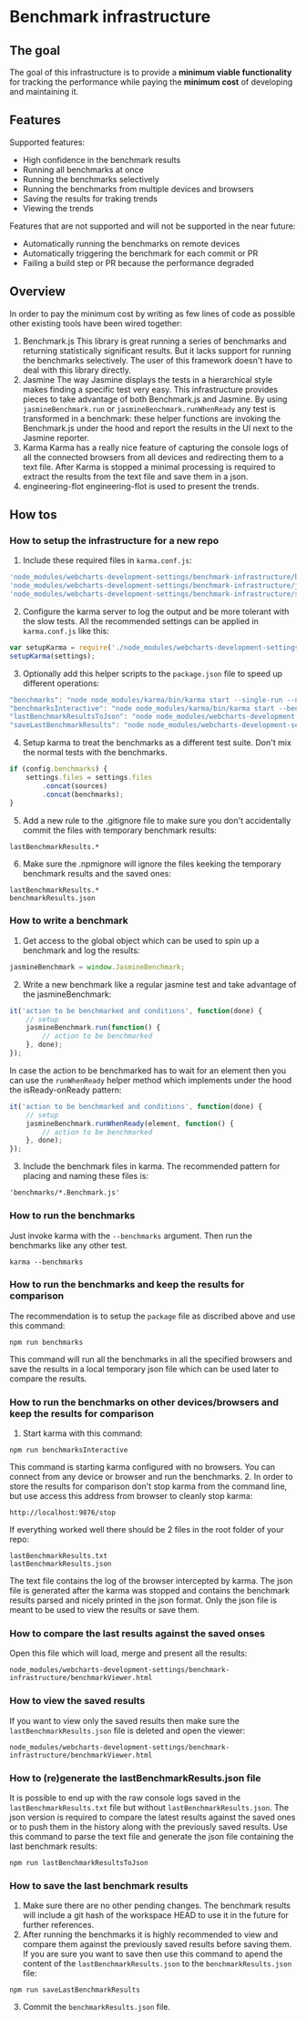 # Benchmark infrastructure

## The goal
The goal of this infrastructure is to provide a **minimum viable functionality** for tracking the performance while paying the **minimum cost** of developing and maintaining it.

## Features
Supported features:
* High confidence in the benchmark results
* Running all benchmarks at once
* Running the benchmarks selectively
* Running the benchmarks from multiple devices and browsers
* Saving the results for traking trends
* Viewing the trends

Features that are not supported and will not be supported in the near future:
* Automatically running the benchmarks on remote devices
* Automatically triggering the benchmark for each commit or PR
* Failing a build step or PR because the performance degraded

## Overview
In order to pay the minimum cost by writing as few lines of code as possible other existing tools have been wired together:
1. Benchmark.js
This library is great running a series of benchmarks and returning  statistically significant results. But it lacks support for running the benchmarks selectively. The user of this framework doesn't have to deal with this library directly.
2. Jasmine
The way Jasmine displays the tests in a hierarchical style makes finding a specific test very easy. This infrastructure provides pieces to take advantage of both Benchmark.js and Jasmine. By using ```jasmineBenchmark.run``` or ```jasmineBenchmark.runWhenReady``` any test is transformed in a benchmark: these helper functions are invoking the Benchmark.js under the hood and report the results in the UI next to the Jasmine reporter.
3. Karma
Karma has a really nice feature of capturing the console logs of all the connected browsers from all devices and redirecting them to a text file. After Karma is stopped a minimal processing is required to extract the results from the text file and save them in a json.
4. engineering-flot
engineering-flot is used to present the trends.


## How tos

### How to setup the infrastructure for a new repo
1. Include these required files in ```karma.conf.js```:
```js
'node_modules/webcharts-development-settings/benchmark-infrastructure/benchmark.js'
'node_modules/webcharts-development-settings/benchmark-infrastructure/jasmineBenchmark.js'
'node_modules/webcharts-development-settings/benchmark-infrastructure/setupJasmine.js'
```
2. Configure the karma server to log the output and be more tolerant with the slow tests. All the recommended settings can be applied in ```karma.conf.js``` like this:
```js
var setupKarma = require('./node_modules/webcharts-development-settings/benchmark-infrastructure/setupKarma.js');
setupKarma(settings);
```
3. Optionally add this helper scripts to the ```package.json``` file to speed up different operations:
```js
"benchmarks": "node node_modules/karma/bin/karma start --single-run --no-auto-watch --concurrency=1 --benchmarks --browsers=Firefox,Chrome & node node_modules/webcharts-development-settings/benchmark-infrastructure/lastBenchmarkResultsToJson.js",
"benchmarksInteractive": "node node_modules/karma/bin/karma start --benchmarks & node node_modules/webcharts-development-settings/benchmark-infrastructure/lastBenchmarkResultsToJson.js",
"lastBenchmarkResultsToJson": "node node_modules/webcharts-development-settings/benchmark-infrastructure/lastBenchmarkResultsToJson.js",
"saveLastBenchmarkResults": "node node_modules/webcharts-development-settings/benchmark-infrastructure/saveLastBenchmarkResults.js"
```
4. Setup karma to treat the benchmarks as a different test suite. Don't mix the normal tests with the benchmarks.
```js
if (config.benchmarks) {
    settings.files = settings.files
        .concat(sources)
        .concat(benchmarks);
}
```
5. Add a new rule to the .gitignore file to make sure you don't accidentally commit the files with temporary benchmark results:
```
lastBenchmarkResults.*
```
6. Make sure the .npmignore will ignore the files keeking the temporary benchmark results and the saved ones:
```
lastBenchmarkResults.*
benchmarkResults.json
```

### How to write a benchmark
1. Get access to the global object which can be used to spin up a benchmark and log the results:
```js
jasmineBenchmark = window.JasmineBenchmark;
```
2. Write a new benchmark like a regular jasmine test and take advantage of the jasmineBenchmark:
```js
it('action to be benchmarked and conditions', function(done) {
    // setup
    jasmineBenchmark.run(function() {
        // action to be benchmarked
    }, done);
});
```
In case the action to be benchmarked has to wait for an element then you can use the ```runWhenReady``` helper method which implements under the hood the isReady-onReady pattern:
```js
it('action to be benchmarked and conditions', function(done) {
    // setup
    jasmineBenchmark.runWhenReady(element, function() {
        // action to be benchmarked
    }, done);
});
```
3. Include the benchmark files in karma. The recommended pattern for placing and naming these files is:
```
'benchmarks/*.Benchmark.js'
```

### How to run the benchmarks
Just invoke karma with the ```--benchmarks``` argument. Then run the benchmarks like any other test.
```console
karma --benchmarks
```

### How to run the benchmarks and keep the results for comparison
The recommendation is to setup the ```package``` file as discribed above and use this command:
```console
npm run benchmarks
```
This command will run all the benchmarks in all the specified browsers and save the results in a local temporary json file which can be used later to compare the results.

### How to run the benchmarks on other devices/browsers and keep the results for comparison
1. Start karma with this command:
```console
npm run benchmarksInteractive
```
This command is starting karma configured with no browsers. You can connect from any device or browser and run the benchmarks.
2. In order to store the results for comparison don't stop karma from the command line, but use access this address from browser to cleanly stop karma:
```
http://localhost:9876/stop
```
If everything worked well there should be 2 files in the root folder of your repo:
```
lastBenchmarkResults.txt
lastBenchmarkResults.json
```
The text file contains the log of the browser intercepted by karma. The json file is generated after the karma was stopped and contains the benchmark results parsed and nicely printed in the json format. Only the json file is meant to be used to view the results or save them.

### How to compare the last results against the saved onses
Open this file which will load, merge and present all the results:
```console
node_modules/webcharts-development-settings/benchmark-infrastructure/benchmarkViewer.html
```

### How to view the saved results
If you want to view only the saved results then make sure the ```lastBenchmarkResults.json``` file is deleted and open the viewer:
```console
node_modules/webcharts-development-settings/benchmark-infrastructure/benchmarkViewer.html
```

### How to (re)generate the lastBenchmarkResults.json file
It is possible to end up with the raw console logs saved in the ```lastBenchmarkResults.txt``` file but without ```lastBenchmarkResults.json```. The json version is required to compare the latest results against the saved ones or to push them in the history along with the previously saved results. Use this command to parse the text file and generate the json file containing the last benchmark results:
```console
npm run lastBenchmarkResultsToJson
```

### How to save the last benchmark results
1. Make sure there are no other pending changes. The benchmark results will include a git hash of the workspace HEAD to use it in the future for further references.
2. After running the benchmarks it is highly recommended to view and compare them against the previously saved results before saving them. If you are sure you want to save then use this command to apend the content of the ```lastBenchmarkResults.json``` to the ```benchmarkResults.json``` file:
```console
npm run saveLastBenchmarkResults
```
3. Commit the ```benchmarkResults.json``` file.
